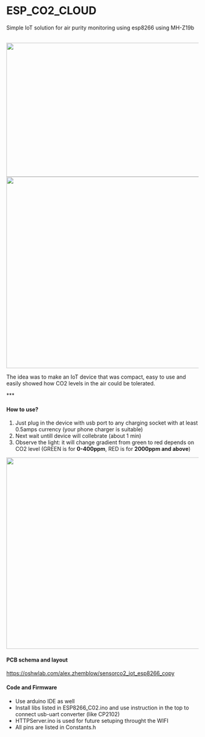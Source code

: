 # ESP_CO2_CLOUD
Simple IoT solution for air purity monitoring using esp8266 using MH-Z19b

<br>
<img src="https://user-images.githubusercontent.com/7920555/177143348-ef2c28bd-695a-4756-9212-d40e7af47c02.jpg" width="600" height="350">
<img src="https://user-images.githubusercontent.com/7920555/177143353-80a231df-8cc8-491d-8aa0-bf44f866c9bb.jpg" width="600" height="500">

<p>The idea was to make an IoT device that was compact, easy to use and easily showed how CO2 levels in the air could be tolerated.</p>
***

#### How to use?
1. Just plug in the device with usb port to any charging socket with at least 0.5amps currency (your phone charger is suitable)
2. Next wait untill device will collebrate (about 1 min)
3. Observe the light: it will change gradient from green to red depends on CO2 level (GREEN is for <strong>0-400ppm</strong>, RED is for <strong>2000ppm and above</strong>)
<img src="https://user-images.githubusercontent.com/7920555/177146495-697ed2cd-63e8-481f-ad9f-602f2b557ae8.jpg" width="600" height="500">

#### PCB schema and layout
https://oshwlab.com/alex.zhemblow/sensorco2_iot_esp8266_copy

#### Code and Firmware
- Use arduino IDE as well
- Install libs listed in ESP8266_C02.ino and use instruction in the top to connect usb-uart converter (like CP2102)
- HTTPServer.ino is used for future setuping throught the WIFI
- All pins are listed in Constants.h
